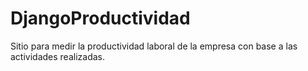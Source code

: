 # DjangoProductividad
Sitio para medir la productividad laboral de la empresa con base a las actividades realizadas.
